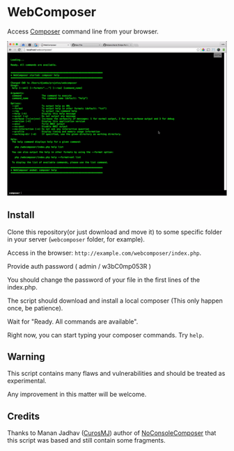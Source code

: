 # WebComposer

Access [Composer](https://getcomposer.org/) command line from your browser.

![WebComposer](https://github.com/leoruhland/webcomposer/blob/master/shots/webcomposer01.png)

## Install

Clone this repository(or just download and move it) to some specific folder in your server (`webcomposer` folder, for example).

Access in the browser: `http://example.com/webcomposer/index.php`.

Provide auth password ( admin / w3bC0mp053R )

You should change the password of your file in the first lines of the index.php.

The script should download and install a local composer (This only happen once, be patience).

Wait for "Ready. All commands are available".

Right now, you can start typing your composer commands. Try `help`.


## Warning

This script contains many flaws and vulnerabilities and should be treated as experimental.

Any improvement in this matter will be welcome.

## Credits

Thanks to Manan Jadhav ([CurosMJ](https://github.com/CurosMJ)) author of [NoConsoleComposer](https://github.com/CurosMJ/NoConsoleComposer) that this script was based and still contain some fragments.
